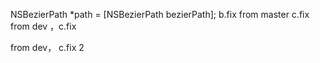 NSBezierPath *path = [NSBezierPath bezierPath];
b.fix
from master c.fix
from dev ，c.fix

from dev， c.fix 2

